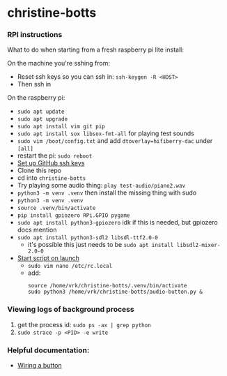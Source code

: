 # christine-botts

### RPI instructions

What to do when starting from a fresh raspberry pi lite install:

On the machine you're sshing from:
- Reset ssh keys so you can ssh in: `ssh-keygen -R <HOST>`
- Then ssh in

On the raspberry pi:
- `sudo apt update`
- `sudo apt upgrade`
- `sudo apt install vim git pip`
- `sudo apt install sox libsox-fmt-all` for playing test sounds
- `sudo vim /boot/config.txt` and add `dtoverlay=hifiberry-dac` under `[all]`
- restart the pi: `sudo reboot`
- [Set up GitHub ssh keys](https://gist.github.com/xirixiz/b6b0c6f4917ce17a90e00f9b60566278)
- Clone this repo
- cd into `christine-botts`
- Try playing some audio thing: `play test-audio/piano2.wav`
- `python3 -m venv .venv` then install the missing thing with sudo
- `python3 -m venv .venv`
- `source .venv/bin/activate`
- `pip install gpiozero RPi.GPIO pygame`
- `sudo apt install python3-gpiozero` idk if this is needed, but gpiozero docs mention
- `sudo apt install python3-sdl2 libsdl-ttf2.0-0`
  - it's possible this just needs to be `sudo apt install libsdl2-mixer-2.0-0`
- [Start script on launch](https://learn.sparkfun.com/tutorials/how-to-run-a-raspberry-pi-program-on-startup#method-1-rclocal)
  - `sudo vim nano /etc/rc.local`
  - add:
    ```
    source /home/vrk/christine-botts/.venv/bin/activate 
    sudo python3 /home/vrk/christine-botts/audio-button.py &
    ```

### Viewing logs of background process

1. get the process id: `sudo ps -ax | grep python`
2. `sudo strace -p <PID> -e write`

### Helpful documentation:
- [Wiring a button](https://gpiozero.readthedocs.io/en/stable/recipes.html#button)

